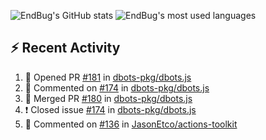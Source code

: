 ![EndBug's GitHub stats](https://github-readme-stats.vercel.app/api?username=endbug&show_icons=true&theme=dark)
![EndBug's most used languages](https://github-readme-stats.vercel.app/api/top-langs/?username=endbug&layout=compact&theme=dark)

## ⚡ Recent Activity

<!--START_SECTION:activity-->
1. 💪 Opened PR [#181](https://github.com//dbots-pkg/dbots.js/pull/181) in [dbots-pkg/dbots.js](https://github.com//dbots-pkg/dbots.js)
2. 💬 Commented on [#174](https://github.com//dbots-pkg/dbots.js/issues/174) in [dbots-pkg/dbots.js](https://github.com//dbots-pkg/dbots.js)
3. 🎉 Merged PR [#180](https://github.com//dbots-pkg/dbots.js/pull/180) in [dbots-pkg/dbots.js](https://github.com//dbots-pkg/dbots.js)
4. ❗️ Closed issue [#174](https://github.com//dbots-pkg/dbots.js/issues/174) in [dbots-pkg/dbots.js](https://github.com//dbots-pkg/dbots.js)
5. 💬 Commented on [#136](https://github.com//JasonEtco/actions-toolkit/issues/136) in [JasonEtco/actions-toolkit](https://github.com//JasonEtco/actions-toolkit)
<!--END_SECTION:activity-->
